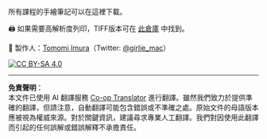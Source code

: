 <!--
CO_OP_TRANSLATOR_METADATA:
{
  "original_hash": "a88d5918c1b9da69a40d917a0840c497",
  "translation_date": "2025-09-03T18:16:58+00:00",
  "source_file": "sketchnotes/README.md",
  "language_code": "tw"
}
-->
所有課程的手繪筆記可以在這裡下載。

🖨 如果需要高解析度列印，TIFF版本可在 [此倉庫](https://github.com/girliemac/a-picture-is-worth-a-1000-words/tree/main/ml/tiff) 中找到。

🎨 製作人：[Tomomi Imura](https://github.com/girliemac)（Twitter: [@girlie_mac](https://twitter.com/girlie_mac)）

[![CC BY-SA 4.0](https://img.shields.io/badge/License-CC%20BY--SA%204.0-lightgrey.svg)](https://creativecommons.org/licenses/by-sa/4.0/)

---

**免責聲明**：  
本文件已使用 AI 翻譯服務 [Co-op Translator](https://github.com/Azure/co-op-translator) 進行翻譯。雖然我們致力於提供準確的翻譯，但請注意，自動翻譯可能包含錯誤或不準確之處。原始文件的母語版本應被視為權威來源。對於關鍵資訊，建議尋求專業人工翻譯。我們對因使用此翻譯而引起的任何誤解或錯誤解釋不承擔責任。